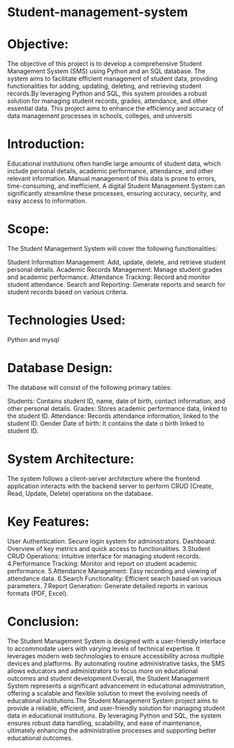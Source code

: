 # Student-management-system
# Objective:
The objective of this project is to develop a comprehensive Student Management System (SMS) using Python and an SQL database. The system aims to facilitate efficient management of student data, providing functionalities for adding, updating, deleting, and retrieving student records.By leveraging Python and SQL, this system provides a robust solution for managing student records, grades, attendance, and other essential data. This project aims to enhance the efficiency and accuracy of data management processes in schools, colleges, and universiti

# Introduction:
Educational institutions often handle large amounts of student data, which include personal details, academic performance, attendance, and other relevant information. Manual management of this data is prone to errors, time-consuming, and inefficient. A digital Student Management System can significantly streamline these processes, ensuring accuracy, security, and easy access to information.

# Scope:
The Student Management System will cover the following functionalities:

Student Information Management: Add, update, delete, and retrieve student personal details.
Academic Records Management: Manage student grades and academic performance.
Attendance Tracking: Record and monitor student attendance.
Search and Reporting: Generate reports and search for student records based on various criteria.

# Technologies Used:
Python and mysql

# Database Design:
The database will consist of the following primary tables:

Students: Contains student ID, name, date of birth, contact information, and other personal details.
Grades: Stores academic performance data, linked to the student ID.
Attendance: Records attendance information, linked to the student ID.
Gender
Date of birth: It contains the date o birth linked to student ID.

# System Architecture:
The system follows a client-server architecture where the frontend application interacts with the backend server to perform CRUD (Create, Read, Update, Delete) operations on the database.

# Key Features:

User Authentication: Secure login system for administrators.
Dashboard: Overview of key metrics and quick access to functionalities.
3.Student CRUD Operations: Intuitive interface for managing student records.
4.Performance Tracking: Monitor and report on student academic performance.
5.Attendance Management: Easy recording and viewing of attendance data.
6.Search Functionality: Efficient search based on various parameters.
7.Report Generation: Generate detailed reports in various formats (PDF, Excel).

# Conclusion:
The Student Management System is designed with a user-friendly interface to accommodate users with varying levels of technical expertise. It leverages modern web technologies to ensure accessibility across multiple devices and platforms. By automating routine administrative tasks, the SMS allows educators and administrators to focus more on educational outcomes and student development.Overall, the Student Management System represents a significant advancement in educational administration, offering a scalable and flexible solution to meet the evolving needs of educational institutions.The Student Management System project aims to provide a reliable, efficient, and user-friendly solution for managing student data in educational institutions. By leveraging Python and SQL, the system ensures robust data handling, scalability, and ease of maintenance, ultimately enhancing the administrative processes and supporting better educational outcomes.
